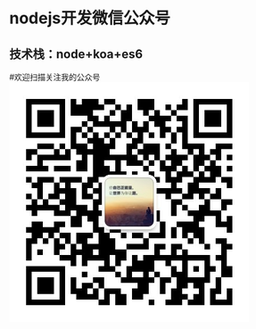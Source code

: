 # nodejs开发微信公众号

## 技术栈：node+koa+es6
#欢迎扫描关注我的公众号
    ![二维码](https://github.com/lovedaan/wechat-node/blob/master/ewm.jpg)
